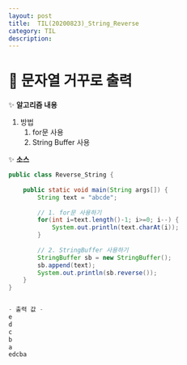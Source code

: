 ```yaml
---
layout: post
title:  TIL(20200823)_String_Reverse
category: TIL 
description: 
---
```


# 💾 문자열 거꾸로 출력


✨ **알고리즘 내용**<br>
1. 방법
   1) for문 사용
   2) String Buffer 사용

✨ **소스**<br>
```java
public class Reverse_String {
	
	public static void main(String args[]) {
		String text = "abcde";
		
		// 1. for문 사용하기
		for(int i=text.length()-1; i>=0; i--) {
			System.out.println(text.charAt(i));
		}
		
		// 2. StringBuffer 사용하기
		StringBuffer sb = new StringBuffer();
		sb.append(text);
		System.out.println(sb.reverse());
	}
}


- 출력 값 -
e
d
c
b
a
edcba
```
